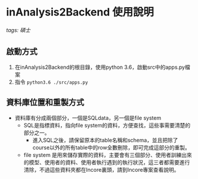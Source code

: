 # inAnalysis2Backend 使用說明
###### tags: 碩士
## 啟動方式
1. 在inAnalysis2Backend的根目錄，使用python 3.6，啟動src中的apps.py檔案
2. 指令 ```python3.6 ./src/apps.py```
## 資料庫位置和重製方式
* 資料庫有分成兩個部分，一個是SQLdata，另一個是file system
  * SQL是指標資料，指向file system的資料，方便查找，這些事需要清楚的部分之一。
    * 進入SQL之後，請保留原本的table名稱和schema，並且把除了course以外的所有table中的row全數刪除，即可完成這部分的重製。
  * file system 是用來儲存實際的資料，主要會有三個部分、使用者訓練出來的模型、使用者的資料、使用者執行遇到的執行狀況，這三者都需要進行清除，不過這些資料夾都在Incore裏頭，請到Incore專案查看說明。
